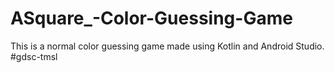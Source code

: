 # ASquare_-Color-Guessing-Game
This is a normal color guessing game made using Kotlin and Android Studio. 
#gdsc-tmsl

